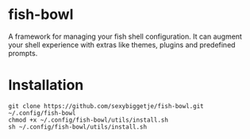fish-bowl
=========

A framework for managing your fish shell configuration. It can augment your shell experience with extras like themes, plugins and predefined prompts.

Installation
=========
```
git clone https://github.com/sexybiggetje/fish-bowl.git ~/.config/fish-bowl
chmod +x ~/.config/fish-bowl/utils/install.sh
sh ~/.config/fish-bowl/utils/install.sh
```
